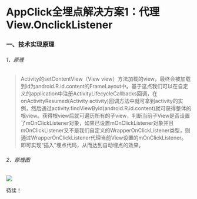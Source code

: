 #  AppClick全埋点解决方案1：代理View.OnclickListener

### 一、技术实现原理

###### 1、原理

>Activity的setContentView（View view）方法加载的view，最终会被加载到id为android.R.id.content的FrameLayout中。基于这点我们可以在自定义的application中注册ActivityLifecycleCallbacks回调，在onActivityResumed(Activity activity)回调方法中就可拿到activity的实例，然后通过activity.findViewById(android.R.id.content)就可获得整体的根view。获得根view后就可遍历所有的子view，判断当前子View是否设置了mOnClickListener对象，如果已设置mOnClickListener对象并且mOnClickListener又不是我们自定义的WrapperOnClickListener类型，则通过WrapperOnClickListener代理当前View设置的mOnClickListener。即可实现“插入”埋点代码，从而达到自动埋点的效果。

###### 2、原理图

![](<https://github.com/sunnnydaydev/AppStartAndEnd_One/blob/master/%E5%8E%9F%E7%90%86%E5%9B%BE.png>)

待续！